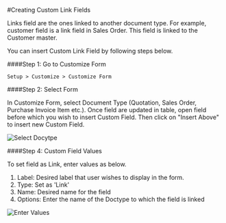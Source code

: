 #Creating Custom Link Fields

Links field are the ones linked to another document type. For example, customer field is a link field in Sales Order. This field is linked to the Customer master.

You can insert Custom Link Field by following steps below.


####Step 1: Go to Customize Form

`Setup > Customize > Customize Form`

####Step 2: Select Form

In Customize Form, select Document Type (Quotation, Sales Order, Purchase Invoice Item etc.). Once field are updated in table, open field before which you wish to insert Custom Field. Then click on "Insert Above" to insert new Custom Field.

<img alt="Select Docytpe" class="screenshot" src="{{docs_base_url}}/assets/img/articles/link-field-1.gif">

####Step 4: Custom Field Values

To set field as Link, enter values as below.

1. Label: Desired label that user wishes to display in the form.
1. Type: Set as 'Link'
1. Name: Desired name for the field
1. Options: Enter the name of the Doctype to which the field is linked

<img alt="Enter Values" class="screenshot" src="{{docs_base_url}}/assets/img/articles/link-field-2.png">

<!-- markdown -->